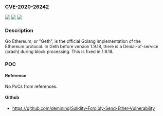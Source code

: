 ### [CVE-2020-26242](https://cve.mitre.org/cgi-bin/cvename.cgi?name=CVE-2020-26242)
![](https://img.shields.io/static/v1?label=Product&message=go-ethereum&color=blue)
![](https://img.shields.io/static/v1?label=Version&message=%3C%201.9.18%20&color=brightgreen)
![](https://img.shields.io/static/v1?label=Vulnerability&message=Denial-of-service&color=brightgreen)

### Description

Go Ethereum, or "Geth", is the official Golang implementation of the Ethereum protocol. In Geth before version 1.9.18, there is a Denial-of-service (crash) during block processing. This is fixed in 1.9.18.

### POC

#### Reference
No PoCs from references.

#### Github
- https://github.com/demining/Solidity-Forcibly-Send-Ether-Vulnerability

